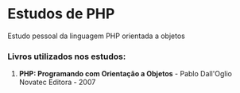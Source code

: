 # Estudos de PHP
Estudo pessoal da linguagem PHP orientada a objetos

### Livros utilizados nos estudos:

1. **PHP: Programando com Orientação a Objetos** - Pablo Dall'Oglio
   Novatec Editora - 2007

